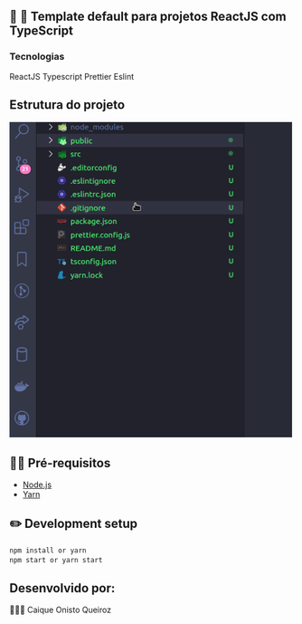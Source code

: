 ## :rocket: :rocket: Template default para projetos ReactJS com TypeScript

###  Tecnologias
ReactJS Typescript Prettier Eslint

## Estrutura do projeto
  <img src="img/structure.gif" alt="drawing" width="500" />

## ✋🏻 Pré-requisitos

- [Node.js](https://nodejs.org/en/)
- [Yarn](https://yarnpkg.com/pt-BR/docs/install)

## :pencil2: Development setup
```sh
npm install or yarn
npm start or yarn start
```

## Desenvolvido por:

👨🏼‍💻  Caique Onisto Queiroz
